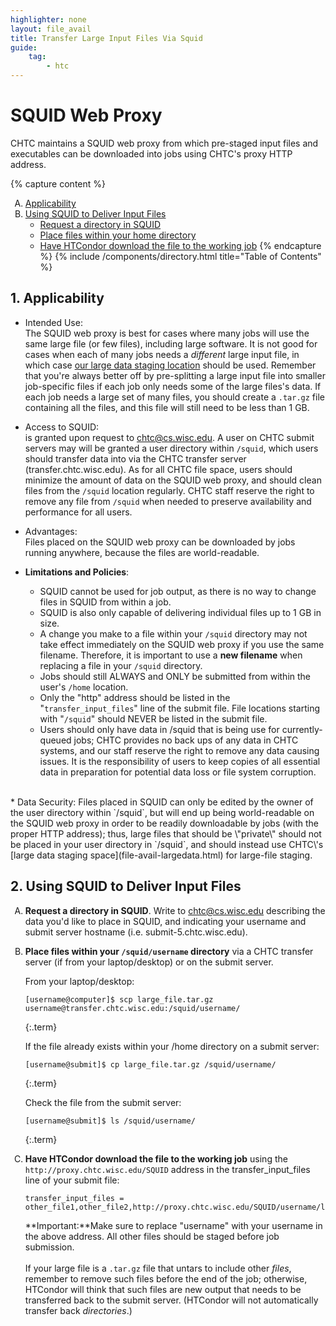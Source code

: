 ```yaml
---
highlighter: none
layout: file_avail
title: Transfer Large Input Files Via Squid
guide:
    tag:
        - htc
---
```


<style type="text/css">
    ol { list-style-type: upper-alpha; }
</style>

SQUID Web Proxy
===============

CHTC maintains a SQUID web proxy from which pre-staged input files and
executables can be downloaded into jobs using CHTC\'s proxy HTTP
address.

{% capture content %}
1. [Applicability](#Appli)
2.  [Using SQUID to Deliver Input Files](#use)
    * [Request a directory in SQUID](#request)
    * [Place files within your home directory](#place)
    * [Have HTCondor download the file to the working job](#have)
{% endcapture %}
{% include /components/directory.html title="Table of Contents" %}

<span name="Appli"></span>

**1. Applicability**
----------------

* Intended Use:  
    The SQUID web proxy is best for cases where many jobs will use the
    same large file (or few files), including large software. It is not
    good for cases when each of many jobs needs a *different* large
    input file, in which case [our large data staging
    location](file-avail-largedata.html) should be used. Remember that
    you\'re always better off by pre-splitting a large input file into
    smaller job-specific files if each job only needs some of the large
    files\'s data. If each job needs a large set of many files, you
    should create a `.tar.gz` file containing all the files, and this
    file will still need to be less than 1 GB.

* Access to SQUID:  
    is granted upon request to [chtc@cs.wisc.edu](mailto:chtc@cs.wisc.edu). A user on CHTC submit
    servers may will be granted a user directory within `/squid`, which
    users should transfer data into via the CHTC transfer server
    (transfer.chtc.wisc.edu). As for all CHTC file space, users should
    minimize the amount of data on the SQUID web proxy, and should clean
    files from the `/squid` location regularly. CHTC staff reserve the
    right to remove any file from `/squid` when needed to preserve
    availability and performance for all users.

* Advantages:  
    Files placed on the SQUID web proxy can be downloaded by jobs
    running anywhere, because the files are world-readable.

* **Limitations and Policies**:  
    -   SQUID cannot be used for job output, as there is no way to
        change files in SQUID from within a job.
    -   SQUID is also only capable of delivering individual files up to
        1 GB in size.
    -   A change you make to a file within your `/squid` directory may
        not take effect immediately on the SQUID web proxy if you use
        the same filename. Therefore, it is important to use a **new
        filename** when replacing a file in your `/squid` directory.
    -   Jobs should still ALWAYS and ONLY be submitted from within the
        user\'s `/home` location.
    -   Only the \"http\" address should be listed in the
        \"`transfer_input_files`\" line of the submit file. File
        locations starting with \"`/squid`\" should NEVER be listed in
        the submit file.
    -   Users should only have data in /squid that is being use for
        currently-queued jobs; CHTC provides no back ups of any data in
        CHTC systems, and our staff reserve the right to remove any data
        causing issues. It is the responsibility of users to keep copies
        of all essential data in preparation for potential data loss or
        file system corruption.  
<br>
* Data Security:  
    Files placed in SQUID can only be edited by the owner of the user
    directory within `/squid`, but will end up being world-readable on
    the SQUID web proxy in order to be readily downloadable by jobs
    (with the proper HTTP address); thus, large files that should be
    \"private\" should not be placed in your user directory in `/squid`,
    and should instead use CHTC\'s [large data staging
    space](file-avail-largedata.html) for large-file staging.


<span name="use"></span>

**2. Using SQUID to Deliver Input Files**
-------------------------------------
<span name="request"></span>
1. **Request a directory in SQUID**. Write to [chtc@cs.wisc.edu](mailto:chtc@cs.wisc.edu) describing the data you\'d like to place in SQUID, and indicating your username and submit server hostname (i.e. submit-5.chtc.wisc.edu).<span name="place"></span>  

2.  **Place files within your `/squid/username` directory** via a CHTC
    transfer server (if from your laptop/desktop) or on the submit
    server.   

    From your laptop/desktop:  
    ``` 
    [username@computer]$ scp large_file.tar.gz username@transfer.chtc.wisc.edu:/squid/username/
    ```
    {:.term}
    

    If the file already exists within your /home directory on a submit
    server:

    ``` 
    [username@submit]$ cp large_file.tar.gz /squid/username/
    ```
    {:.term}

    Check the file from the submit server:

    ``` 
    [username@submit]$ ls /squid/username/
    ```
    {:.term}

3.  **Have HTCondor download the file to the working job** using the
    `http://proxy.chtc.wisc.edu/SQUID` address in the <span name="have"></span>
    transfer\_input\_files line of your submit file:

    ``` {.sub}
    transfer_input_files = other_file1,other_file2,http://proxy.chtc.wisc.edu/SQUID/username/large_file.txt
    ```

    **Important:**Make sure to replace \"username\" with your username
    in the above address. All other files should be staged before job
    submission.\
    \
    If your large file is a `.tar.gz` file that untars to include other
    *files*, remember to remove such files before the end of the job;
    otherwise, HTCondor will think that such files are new output that
    needs to be transferred back to the submit server. (HTCondor will
    not automatically transfer back *directories*.)
